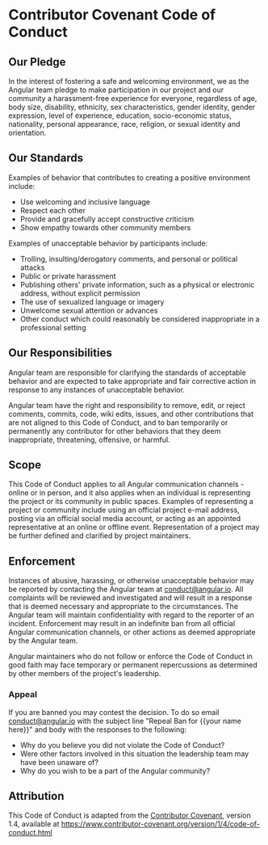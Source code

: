 # Contributor Covenant Code of Conduct

## Our Pledge

In the interest of fostering a safe and welcoming environment, we as
the Angular team pledge to make participation in our project and
our community a harassment-free experience for everyone, regardless of age, body
size, disability, ethnicity, sex characteristics, gender identity, gender expression,
level of experience, education, socio-economic status, nationality, personal
appearance, race, religion, or sexual identity and orientation.

## Our Standards

Examples of behavior that contributes to creating a positive environment
include:

- Use welcoming and inclusive language
- Respect each other
- Provide and gracefully accept constructive criticism
- Show empathy towards other community members

Examples of unacceptable behavior by participants include:

- Trolling, insulting/derogatory comments, and personal or political attacks
- Public or private harassment
- Publishing others' private information, such as a physical or electronic
  address, without explicit permission
- The use of sexualized language or imagery
- Unwelcome sexual attention or advances
- Other conduct which could reasonably be considered inappropriate in a
  professional setting

## Our Responsibilities

Angular team are responsible for clarifying the standards of acceptable
behavior and are expected to take appropriate and fair corrective action in
response to any instances of unacceptable behavior.

Angular team have the right and responsibility to remove, edit, or
reject comments, commits, code, wiki edits, issues, and other contributions
that are not aligned to this Code of Conduct, and to ban temporarily or
permanently any contributor for other behaviors that they deem inappropriate,
threatening, offensive, or harmful.

## Scope

This Code of Conduct applies to all Angular communication channels - online or in person,
and it also applies when an individual is representing the project or its community in
public spaces. Examples of representing a project or community include using an official
project e-mail address, posting via an official social media account, or acting
as an appointed representative at an online or offline event. Representation of
a project may be further defined and clarified by project maintainers.

## Enforcement

Instances of abusive, harassing, or otherwise unacceptable behavior may be
reported by contacting the Angular team at conduct@angular.io. All
complaints will be reviewed and investigated and will result in a response that
is deemed necessary and appropriate to the circumstances. The Angular team
will maintain confidentiality with regard to the reporter of an incident.
Enforcement may result in an indefinite ban from all official Angular communication
channels, or other actions as deemed appropriate by the Angular team.

Angular maintainers who do not follow or enforce the Code of Conduct in good
faith may face temporary or permanent repercussions as determined by other
members of the project's leadership.

### Appeal

If you are banned you may contest the decision. To do so email conduct@angular.io with the subject line "Repeal Ban for {{your name here}}" and body with the responses to the following:

- Why do you believe you did not violate the Code of Conduct?
- Were other factors involved in this situation the leadership team may have been unaware of?
- Why do you wish to be a part of the Angular community?

## Attribution

This Code of Conduct is adapted from the [Contributor Covenant](https://www.contributor-covenant.org), version 1.4,
available at https://www.contributor-covenant.org/version/1/4/code-of-conduct.html
